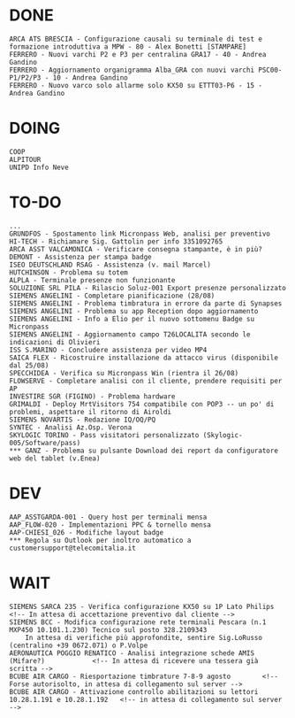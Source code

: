 # DONE
	ARCA ATS BRESCIA - Configurazione causali su terminale di test e formazione introduttiva a MPW - 80 - Alex Bonetti [STAMPARE]
	FERRERO - Nuovi varchi P2 e P3 per centralina GRA17 - 40 - Andrea Gandino
	FERRERO - Aggiornamento organigramma Alba_GRA con nuovi varchi PSC00-P1/P2/P3 - 10 - Andrea Gandino
	FERRERO - Nuovo varco solo allarme solo KX50 su ETTT03-P6 - 15 - Andrea Gandino

# DOING
	COOP
	ALPITOUR
	UNIPD Info Neve


# TO-DO


	...
	GRUNDFOS - Spostamento link Micronpass Web, analisi per preventivo
	HI-TECH - Richiamare Sig. Gattolin per info 3351092765 
	ARCA ASST VALCAMONICA - Verificare consegna stampante, è in più?
	DEMONT - Assistenza per stampa badge
	ISEO DEUTSCHLAND RSAG - Assistenza (v. mail Marcel)
	HUTCHINSON - Problema su totem
	ALPLA - Terminale presenze non funzionante
	SOLUZIONE SRL PILA - Rilascio Soluz-001 Export presenze personalizzato
	SIEMENS ANGELINI - Completare pianificazione (28/08)
	SIEMENS ANGELINI - Problema timbratura in errore da parte di Synapses
	SIEMENS ANGELINI - Problema su app Reception dopo aggiornamento
	SIEMENS ANGELINI - Info a Elio per il nuovo sottomenu Badge su Micronpass
	SIEMENS ANGELINI - Aggiornamento campo T26LOCALITA secondo le indicazioni di Olivieri
	ISS S.MARINO - Concludere assistenza per video MP4 
	SAICA FLEX - Ricostruire installazione da attacco virus (disponibile dal 25/08)
	SPECCHIDEA - Verifica su Micronpass Win (rientra il 26/08)
	FLOWSERVE - Completare analisi con il cliente, prendere requisiti per AP
	INVESTIRE SGR (FIGINO) - Problema hardware
	GRIMALDI - Deploy MrtVisitors 754 compatibile con POP3 -- un po' di problemi, aspettare il ritorno di Airoldi
	SIEMENS NOVARTIS - Redazione IQ/OQ/PQ
	SYNTEC - Analisi Az.Osp. Verona
	SKYLOGIC TORINO - Pass visitatori personalizzato (Skylogic-005/Software/pass)
	*** GANZ - Problema su pulsante Download dei report da configuratore web del tablet (v.Enea)

# DEV
	AAP_ASSTGARDA-001 - Query host per terminali mensa
	AAP_FLOW-020 - Implementazioni PPC & tornello mensa
	AAP-CHIESI_026 - Modifiche layout badge
	*** Regola su Outlook per inoltro automatico a customersupport@telecomitalia.it

# WAIT
	SIEMENS SARCA 235 - Verifica configurazione KX50 su 1P Lato Philips 	<!-- In attesa di accettazione preventivo dal cliente -->
	SIEMENS BCC - Modifica configurazione rete terminali Pescara (n.1 MXP450 10.101.1.230) Tecnico sul posto 328.2109343
		In attesa di verifiche più approfondite, sentire Sig.LoRusso (centralino +39 0672.071) o P.Volpe
	AERONAUTICA POGGIO RENATICO - Analisi integrazione schede AMIS (Mifare?) 			<!-- In attesa di ricevere una tessera già scritta -->
	BCUBE AIR CARGO - Riesportazione timbrature 7-8-9 agosto 		<!-- Forse autorisolto, in attesa di collegamento sul server -->
	BCUBE AIR CARGO - Attivazione controllo abilitazioni su lettori 10.28.1.191 e 10.28.1.192	<!-- in attesa di collegamento sul server -->
	